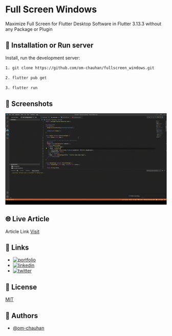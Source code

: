 # Full Screen Windows

Maximize Full Screen for Flutter Desktop Software in Flutter 3.13.3 without any Package or Plugin

## 🚀 Installation or Run server

Install, run the development server:

```bash
1. git clone https://github.com/om-chauhan/fullscreen_windows.git
```
```bash
2. flutter pub get
```
```bash
3. flutter run
```


## 👤 Screenshots

![App Screenshot](/demo/Flutter-Desktop-Full-Screen-Mode.gif)

## 🌐 Live Article

Article Link [Visit](https://blog.om-chauhan.co.in/maximize-full-screen-for-flutter-desktop-software-in-flutter-3133-without-any-package-or-plugin)

## 🔗 Links

- [![portfolio](https://img.shields.io/badge/my_portfolio-000?style=for-the-badge&logo=ko-fi&logoColor=white)](https://om-chauhan.co.in)
- [![linkedin](https://img.shields.io/badge/linkedin-0A66C2?style=for-the-badge&logo=linkedin&logoColor=white)](https://www.linkedin.com/in/omprakash-chauhan/)
- [![twitter](https://img.shields.io/badge/twitter-1DA1F2?style=for-the-badge&logo=twitter&logoColor=white)](https://twitter.com/_Omi_Op)

## 🔑 License

[MIT](/LICENCE)

## 👤 Authors

- [@om-chauhan](https://github.com/om-chauhan)
